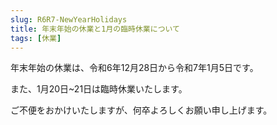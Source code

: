 ```yaml
---
slug: R6R7-NewYearHolidays
title: 年末年始の休業と1月の臨時休業について
tags: [休業]
---
```


年末年始の休業は、令和6年12月28日から令和7年1月5日です。

また、1月20日~21日は臨時休業いたします。

ご不便をおかけいたしますが、何卒よろしくお願い申し上げます。
